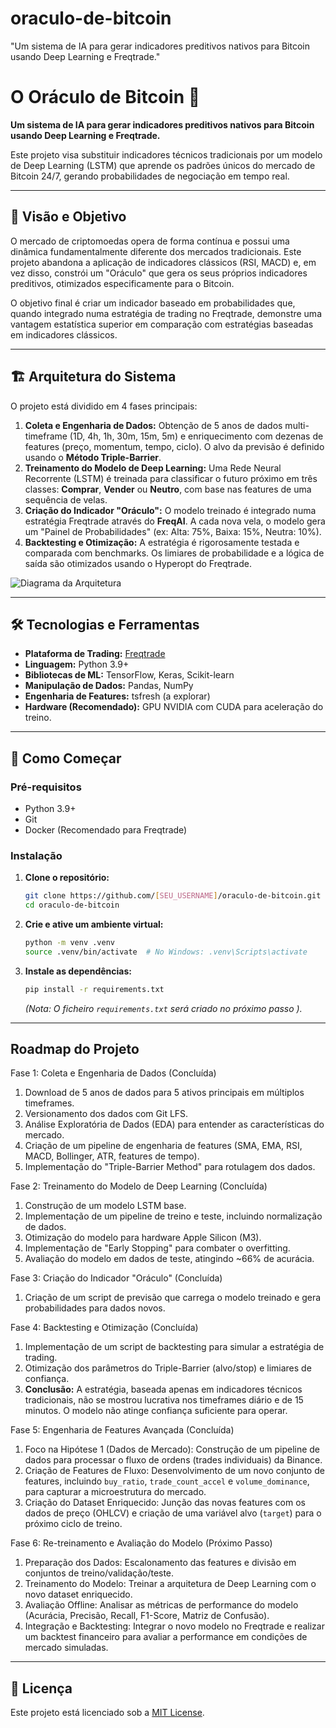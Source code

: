 # oraculo-de-bitcoin
"Um sistema de IA para gerar indicadores preditivos nativos para Bitcoin usando Deep Learning e Freqtrade."
# O Oráculo de Bitcoin 🔮

**Um sistema de IA para gerar indicadores preditivos nativos para Bitcoin usando Deep Learning e Freqtrade.**

Este projeto visa substituir indicadores técnicos tradicionais por um modelo de Deep Learning (LSTM) que aprende os padrões únicos do mercado de Bitcoin 24/7, gerando probabilidades de negociação em tempo real.

---

## 🎯 Visão e Objetivo

O mercado de criptomoedas opera de forma contínua e possui uma dinâmica fundamentalmente diferente dos mercados tradicionais. Este projeto abandona a aplicação de indicadores clássicos (RSI, MACD) e, em vez disso, constrói um "Oráculo" que gera os seus próprios indicadores preditivos, otimizados especificamente para o Bitcoin.

O objetivo final é criar um indicador baseado em probabilidades que, quando integrado numa estratégia de trading no Freqtrade, demonstre uma vantagem estatística superior em comparação com estratégias baseadas em indicadores clássicos.

---

## 🏗️ Arquitetura do Sistema

O projeto está dividido em 4 fases principais:

1.  **Coleta e Engenharia de Dados:** Obtenção de 5 anos de dados multi-timeframe (1D, 4h, 1h, 30m, 15m, 5m) e enriquecimento com dezenas de features (preço, momentum, tempo, ciclo). O alvo da previsão é definido usando o **Método Triple-Barrier**.
2.  **Treinamento do Modelo de Deep Learning:** Uma Rede Neural Recorrente (LSTM) é treinada para classificar o futuro próximo em três classes: **Comprar**, **Vender** ou **Neutro**, com base nas features de uma sequência de velas.
3.  **Criação do Indicador "Oráculo":** O modelo treinado é integrado numa estratégia Freqtrade através do **FreqAI**. A cada nova vela, o modelo gera um "Painel de Probabilidades" (ex: Alta: 75%, Baixa: 15%, Neutra: 10%).
4.  **Backtesting e Otimização:** A estratégia é rigorosamente testada e comparada com benchmarks. Os limiares de probabilidade e a lógica de saída são otimizados usando o Hyperopt do Freqtrade.

![Diagrama da Arquitetura](docs/architecture_diagram.png)  <!-- Criaremos este diagrama depois -->

---

## 🛠️ Tecnologias e Ferramentas

*   **Plataforma de Trading:** [Freqtrade](https://www.freqtrade.io/en/stable/   )
*   **Linguagem:** Python 3.9+
*   **Bibliotecas de ML:** TensorFlow, Keras, Scikit-learn
*   **Manipulação de Dados:** Pandas, NumPy
*   **Engenharia de Features:** tsfresh (a explorar)
*   **Hardware (Recomendado):** GPU NVIDIA com CUDA para aceleração do treino.

---

## 🚀 Como Começar

### Pré-requisitos

*   Python 3.9+
*   Git
*   Docker (Recomendado para Freqtrade)

### Instalação

1.  **Clone o repositório:**
    ```bash
    git clone https://github.com/[SEU_USERNAME]/oraculo-de-bitcoin.git
    cd oraculo-de-bitcoin
    ```

2.  **Crie e ative um ambiente virtual:**
    ```bash
    python -m venv .venv
    source .venv/bin/activate  # No Windows: .venv\Scripts\activate
    ```

3.  **Instale as dependências:**
    ```bash
    pip install -r requirements.txt
    ```
    *(Nota: O ficheiro `requirements.txt` será criado no próximo passo   ).*

---
## Roadmap do Projeto

Fase 1: Coleta e Engenharia de Dados (Concluída)
1. Download de 5 anos de dados para 5 ativos principais em múltiplos timeframes.
2. Versionamento dos dados com Git LFS.
3. Análise Exploratória de Dados (EDA) para entender as características do mercado.
4. Criação de um pipeline de engenharia de features (SMA, EMA, RSI, MACD, Bollinger, ATR, features de tempo).
5. Implementação do "Triple-Barrier Method" para rotulagem dos dados.

Fase 2: Treinamento do Modelo de Deep Learning (Concluída)
1. Construção de um modelo LSTM base.
2. Implementação de um pipeline de treino e teste, incluindo normalização de dados.
3. Otimização do modelo para hardware Apple Silicon (M3).
4. Implementação de "Early Stopping" para combater o overfitting.
5. Avaliação do modelo em dados de teste, atingindo ~66% de acurácia.

Fase 3: Criação do Indicador "Oráculo" (Concluída)
1. Criação de um script de previsão que carrega o modelo treinado e gera probabilidades para dados novos.

Fase 4: Backtesting e Otimização (Concluída)
1. Implementação de um script de backtesting para simular a estratégia de trading.
2. Otimização dos parâmetros do Triple-Barrier (alvo/stop) e limiares de confiança.
3. **Conclusão:** A estratégia, baseada apenas em indicadores técnicos tradicionais, não se mostrou lucrativa nos timeframes diário e de 15 minutos. O modelo não atinge confiança suficiente para operar.

Fase 5: Engenharia de Features Avançada (Concluída)
1. Foco na Hipótese 1 (Dados de Mercado): Construção de um pipeline de dados para processar o fluxo de ordens (trades individuais) da Binance.
2. Criação de Features de Fluxo: Desenvolvimento de um novo conjunto de features, incluindo `buy_ratio`, `trade_count_accel` e `volume_dominance`, para capturar a microestrutura do mercado.
3. Criação do Dataset Enriquecido: Junção das novas features com os dados de preço (OHLCV) e criação de uma variável alvo (`target`) para o próximo ciclo de treino.

Fase 6: Re-treinamento e Avaliação do Modelo (Próximo Passo)
1. Preparação dos Dados: Escalonamento das features e divisão em conjuntos de treino/validação/teste.
2. Treinamento do Modelo: Treinar a arquitetura de Deep Learning com o novo dataset enriquecido.
3. Avaliação Offline: Analisar as métricas de performance do modelo (Acurácia, Precisão, Recall, F1-Score, Matriz de Confusão).
4. Integração e Backtesting: Integrar o novo modelo no Freqtrade e realizar um backtest financeiro para avaliar a performance em condições de mercado simuladas.

---

## 📄 Licença

Este projeto está licenciado sob a [MIT License](LICENSE).
